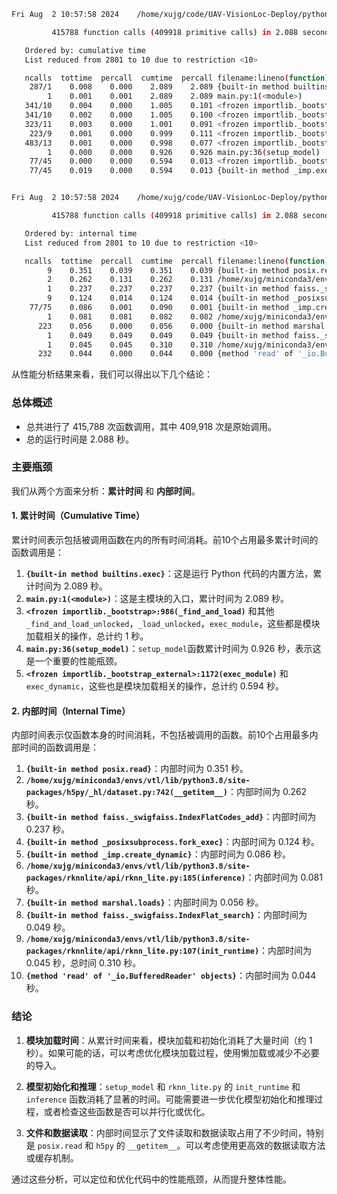 ```bash
Fri Aug  2 10:57:58 2024    /home/xujg/code/UAV-VisionLoc-Deploy/python/profile_output.prof

         415788 function calls (409918 primitive calls) in 2.088 seconds

   Ordered by: cumulative time
   List reduced from 2801 to 10 due to restriction <10>

   ncalls  tottime  percall  cumtime  percall filename:lineno(function)
    287/1    0.008    0.000    2.089    2.089 {built-in method builtins.exec}
        1    0.001    0.001    2.089    2.089 main.py:1(<module>)
   341/10    0.004    0.000    1.005    0.101 <frozen importlib._bootstrap>:986(_find_and_load)
   341/10    0.002    0.000    1.005    0.100 <frozen importlib._bootstrap>:956(_find_and_load_unlocked)
   323/11    0.003    0.000    1.001    0.091 <frozen importlib._bootstrap>:650(_load_unlocked)
    223/9    0.001    0.000    0.999    0.111 <frozen importlib._bootstrap_external>:837(exec_module)
   483/13    0.001    0.000    0.998    0.077 <frozen importlib._bootstrap>:211(_call_with_frames_removed)
        1    0.000    0.000    0.926    0.926 main.py:36(setup_model)
    77/45    0.000    0.000    0.594    0.013 <frozen importlib._bootstrap_external>:1172(exec_module)
    77/45    0.019    0.000    0.594    0.013 {built-in method _imp.exec_dynamic}


Fri Aug  2 10:57:58 2024    /home/xujg/code/UAV-VisionLoc-Deploy/python/profile_output.prof

         415788 function calls (409918 primitive calls) in 2.088 seconds

   Ordered by: internal time
   List reduced from 2801 to 10 due to restriction <10>

   ncalls  tottime  percall  cumtime  percall filename:lineno(function)
        9    0.351    0.039    0.351    0.039 {built-in method posix.read}
        2    0.262    0.131    0.262    0.131 /home/xujg/miniconda3/envs/vtl/lib/python3.8/site-packages/h5py/_hl/dataset.py:742(__getitem__)
        1    0.237    0.237    0.237    0.237 {built-in method faiss._swigfaiss.IndexFlatCodes_add}
        9    0.124    0.014    0.124    0.014 {built-in method _posixsubprocess.fork_exec}
    77/75    0.086    0.001    0.090    0.001 {built-in method _imp.create_dynamic}
        1    0.081    0.081    0.082    0.082 /home/xujg/miniconda3/envs/vtl/lib/python3.8/site-packages/rknnlite/api/rknn_lite.py:185(inference)
      223    0.056    0.000    0.056    0.000 {built-in method marshal.loads}
        1    0.049    0.049    0.049    0.049 {built-in method faiss._swigfaiss.IndexFlat_search}
        1    0.045    0.045    0.310    0.310 /home/xujg/miniconda3/envs/vtl/lib/python3.8/site-packages/rknnlite/api/rknn_lite.py:107(init_runtime)
      232    0.044    0.000    0.044    0.000 {method 'read' of '_io.BufferedReader' objects}
```

从性能分析结果来看，我们可以得出以下几个结论：

### 总体概述

- 总共进行了 415,788 次函数调用，其中 409,918 次是原始调用。
- 总的运行时间是 2.088 秒。

### 主要瓶颈

我们从两个方面来分析：**累计时间** 和 **内部时间**。

#### 1. 累计时间（Cumulative Time）

累计时间表示包括被调用函数在内的所有时间消耗。前10个占用最多累计时间的函数调用是：

1. **`{built-in method builtins.exec}`**：这是运行 Python 代码的内置方法，累计时间为 2.089 秒。
2. **`main.py:1(<module>)`**：这是主模块的入口，累计时间为 2.089 秒。
3. **`<frozen importlib._bootstrap>:986(_find_and_load)`** 和其他 `_find_and_load_unlocked`，`_load_unlocked`，`exec_module`，这些都是模块加载相关的操作，总计约 1 秒。
4. **`main.py:36(setup_model)`**：`setup_model`函数累计时间为 0.926 秒，表示这是一个重要的性能瓶颈。
5. **`<frozen importlib._bootstrap_external>:1172(exec_module)`** 和 `exec_dynamic`，这些也是模块加载相关的操作，总计约 0.594 秒。

#### 2. 内部时间（Internal Time）

内部时间表示仅函数本身的时间消耗，不包括被调用的函数。前10个占用最多内部时间的函数调用是：

1. **`{built-in method posix.read}`**：内部时间为 0.351 秒。
2. **`/home/xujg/miniconda3/envs/vtl/lib/python3.8/site-packages/h5py/_hl/dataset.py:742(__getitem__)`**：内部时间为 0.262 秒。
3. **`{built-in method faiss._swigfaiss.IndexFlatCodes_add}`**：内部时间为 0.237 秒。
4. **`{built-in method _posixsubprocess.fork_exec}`**：内部时间为 0.124 秒。
5. **`{built-in method _imp.create_dynamic}`**：内部时间为 0.086 秒。
6. **`/home/xujg/miniconda3/envs/vtl/lib/python3.8/site-packages/rknnlite/api/rknn_lite.py:185(inference)`**：内部时间为 0.081 秒。
7. **`{built-in method marshal.loads}`**：内部时间为 0.056 秒。
8. **`{built-in method faiss._swigfaiss.IndexFlat_search}`**：内部时间为 0.049 秒。
9. **`/home/xujg/miniconda3/envs/vtl/lib/python3.8/site-packages/rknnlite/api/rknn_lite.py:107(init_runtime)`**：内部时间为 0.045 秒，总时间 0.310 秒。
10. **`{method 'read' of '_io.BufferedReader' objects}`**：内部时间为 0.044 秒。

### 结论

1. **模块加载时间**：从累计时间来看，模块加载和初始化消耗了大量时间（约 1 秒）。如果可能的话，可以考虑优化模块加载过程，使用懒加载或减少不必要的导入。
    
2. **模型初始化和推理**：`setup_model` 和 `rknn_lite.py` 的 `init_runtime` 和 `inference` 函数消耗了显著的时间。可能需要进一步优化模型初始化和推理过程，或者检查这些函数是否可以并行化或优化。
    
3. **文件和数据读取**：内部时间显示了文件读取和数据读取占用了不少时间，特别是 `posix.read` 和 `h5py` 的 `__getitem__`。可以考虑使用更高效的数据读取方法或缓存机制。
    

通过这些分析，可以定位和优化代码中的性能瓶颈，从而提升整体性能。

